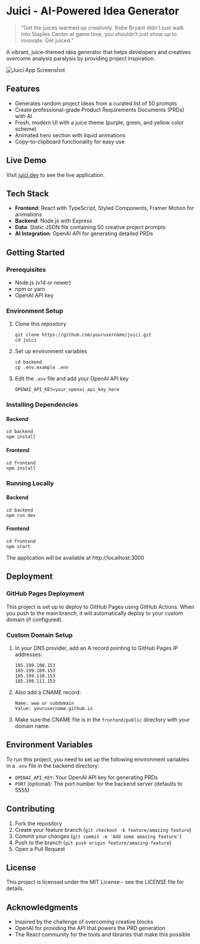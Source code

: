 # Juici - AI-Powered Idea Generator

> "Get the juices warmed up creatively. Kobe Bryant didn't just walk into Staples Center at game time, you shouldn't just show up to innovate. Get juiced."

A vibrant, juice-themed idea generator that helps developers and creatives overcome analysis paralysis by providing project inspiration.

![Juici App Screenshot](https://via.placeholder.com/800x400?text=Juici+App+Screenshot)

## Features

- Generates random project ideas from a curated list of 50 prompts
- Create professional-grade Product Requirements Documents (PRDs) with AI
- Fresh, modern UI with a juice theme (purple, green, and yellow color scheme)
- Animated hero section with liquid animations
- Copy-to-clipboard functionality for easy use

## Live Demo

Visit [juici.dev](https://juici.dev) to see the live application.

## Tech Stack

- **Frontend**: React with TypeScript, Styled Components, Framer Motion for animations
- **Backend**: Node.js with Express
- **Data**: Static JSON file containing 50 creative project prompts
- **AI Integration**: OpenAI API for generating detailed PRDs

## Getting Started

### Prerequisites

- Node.js (v14 or newer)
- npm or yarn
- OpenAI API key

### Environment Setup

1. Clone this repository
   ```
   git clone https://github.com/yourusername/juici.git
   cd juici
   ```

2. Set up environment variables
   ```
   cd backend
   cp .env.example .env
   ```
   
3. Edit the `.env` file and add your OpenAI API key
   ```
   OPENAI_API_KEY=your_openai_api_key_here
   ```

### Installing Dependencies

#### Backend
```
cd backend
npm install
```

#### Frontend
```
cd frontend
npm install
```

### Running Locally

#### Backend
```
cd backend
npm run dev
```

#### Frontend
```
cd frontend
npm start
```

The application will be available at http://localhost:3000

## Deployment

### GitHub Pages Deployment

This project is set up to deploy to GitHub Pages using GitHub Actions. When you push to the main branch, it will automatically deploy to your custom domain (if configured).

### Custom Domain Setup

1. In your DNS provider, add an A record pointing to GitHub Pages IP addresses:
   ```
   185.199.108.153
   185.199.109.153
   185.199.110.153
   185.199.111.153
   ```

2. Also add a CNAME record:
   ```
   Name: www or subdomain
   Value: yourusername.github.io
   ```

3. Make sure the CNAME file is in the `frontend/public` directory with your domain name.

## Environment Variables

To run this project, you need to set up the following environment variables in a `.env` file in the backend directory:

- `OPENAI_API_KEY`: Your OpenAI API key for generating PRDs
- `PORT` (optional): The port number for the backend server (defaults to 5555)

## Contributing

1. Fork the repository
2. Create your feature branch (`git checkout -b feature/amazing-feature`)
3. Commit your changes (`git commit -m 'Add some amazing feature'`)
4. Push to the branch (`git push origin feature/amazing-feature`)
5. Open a Pull Request

## License

This project is licensed under the MIT License - see the LICENSE file for details.

## Acknowledgments

- Inspired by the challenge of overcoming creative blocks
- OpenAI for providing the API that powers the PRD generation
- The React community for the tools and libraries that make this possible 